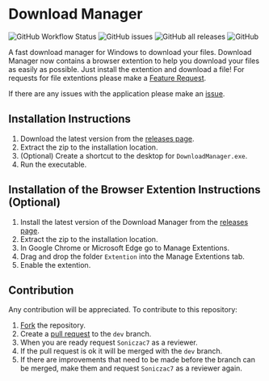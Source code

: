 # Download Manager
![GitHub Workflow Status](https://img.shields.io/github/workflow/status/Soniczac7/Download-Manager/.NET%20Core%20Desktop) ![GitHub issues](https://img.shields.io/github/issues/Soniczac7/Download-Manager) ![GitHub all releases](https://img.shields.io/github/downloads/Soniczac7/Download-Manager/total) ![GitHub](https://img.shields.io/github/license/Soniczac7/Download-Manager)

A fast download manager for Windows to download your files.
Download Manager now contains a browser extention to help you download your files as easily as possible.
Just install the extention and download a file!
For requests for file extentions please make a [Feature Request](https://github.com/Soniczac7/Download-Manager/issues/new?assignees=&labels=enhancement&template=feature_request.md&title=).

If there are any issues with the application please make an [issue](https://github.com/Soniczac7/Download-Manager/issues/new/choose).

## Installation Instructions
1) Download the latest version from the [releases page](https://github.com/Soniczac7/Download-Manager/releases).
2) Extract the zip to the installation location.
3) (Optional) Create a shortcut to the desktop for `DownloadManager.exe`.
4) Run the executable.

## Installation of the Browser Extention Instructions (Optional)
1) Install the latest version of the Download Manager from the [releases page](https://github.com/Soniczac7/Download-Manager/releases).
2) Extract the zip to the installation location.
3) In Google Chrome or Microsoft Edge go to Manage Extentions.
4) Drag and drop the folder `Extention` into the Manage Extentions tab.
5) Enable the extention.

## Contribution
Any contribution will be appreciated. To contribute to this repository:
1) [Fork](https://github.com/Soniczac7/Download-Manager/fork) the repository.
2) Create a [pull request](https://github.com/Soniczac7/Download-Manager/pulls) to the `dev` branch.
3) When you are ready request `Soniczac7` as a reviewer.
4) If the pull request is ok it will be merged with the `dev` branch.
5) If there are improvements that need to be made before the branch can be merged, make them and request `Soniczac7` as a reviewer again.
